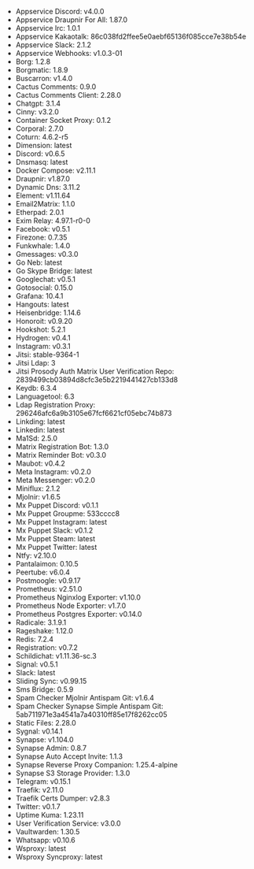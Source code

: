 * Appservice Discord: v4.0.0
* Appservice Draupnir For All: 1.87.0
* Appservice Irc: 1.0.1
* Appservice Kakaotalk: 86c038fd2ffee5e0aebf65136f085cce7e38b54e
* Appservice Slack: 2.1.2
* Appservice Webhooks: v1.0.3-01
* Borg: 1.2.8
* Borgmatic: 1.8.9
* Buscarron: v1.4.0
* Cactus Comments: 0.9.0
* Cactus Comments Client: 2.28.0
* Chatgpt: 3.1.4
* Cinny: v3.2.0
* Container Socket Proxy: 0.1.2
* Corporal: 2.7.0
* Coturn: 4.6.2-r5
* Dimension: latest
* Discord: v0.6.5
* Dnsmasq: latest
* Docker Compose: v2.11.1
* Draupnir: v1.87.0
* Dynamic Dns: 3.11.2
* Element: v1.11.64
* Email2Matrix: 1.1.0
* Etherpad: 2.0.1
* Exim Relay: 4.97.1-r0-0
* Facebook: v0.5.1
* Firezone: 0.7.35
* Funkwhale: 1.4.0
* Gmessages: v0.3.0
* Go Neb: latest
* Go Skype Bridge: latest
* Googlechat: v0.5.1
* Gotosocial: 0.15.0
* Grafana: 10.4.1
* Hangouts: latest
* Heisenbridge: 1.14.6
* Honoroit: v0.9.20
* Hookshot: 5.2.1
* Hydrogen: v0.4.1
* Instagram: v0.3.1
* Jitsi: stable-9364-1
* Jitsi Ldap: 3
* Jitsi Prosody Auth Matrix User Verification Repo: 2839499cb03894d8cfc3e5b2219441427cb133d8
* Keydb: 6.3.4
* Languagetool: 6.3
* Ldap Registration Proxy: 296246afc6a9b3105e67fcf6621cf05ebc74b873
* Linkding: latest
* Linkedin: latest
* Ma1Sd: 2.5.0
* Matrix Registration Bot: 1.3.0
* Matrix Reminder Bot: v0.3.0
* Maubot: v0.4.2
* Meta Instagram: v0.2.0
* Meta Messenger: v0.2.0
* Miniflux: 2.1.2
* Mjolnir: v1.6.5
* Mx Puppet Discord: v0.1.1
* Mx Puppet Groupme: 533cccc8
* Mx Puppet Instagram: latest
* Mx Puppet Slack: v0.1.2
* Mx Puppet Steam: latest
* Mx Puppet Twitter: latest
* Ntfy: v2.10.0
* Pantalaimon: 0.10.5
* Peertube: v6.0.4
* Postmoogle: v0.9.17
* Prometheus: v2.51.0
* Prometheus Nginxlog Exporter: v1.10.0
* Prometheus Node Exporter: v1.7.0
* Prometheus Postgres Exporter: v0.14.0
* Radicale: 3.1.9.1
* Rageshake: 1.12.0
* Redis: 7.2.4
* Registration: v0.7.2
* Schildichat: v1.11.36-sc.3
* Signal: v0.5.1
* Slack: latest
* Sliding Sync: v0.99.15
* Sms Bridge: 0.5.9
* Spam Checker Mjolnir Antispam Git: v1.6.4
* Spam Checker Synapse Simple Antispam Git: 5ab711971e3a4541a7a40310ff85e17f8262cc05
* Static Files: 2.28.0
* Sygnal: v0.14.1
* Synapse: v1.104.0
* Synapse Admin: 0.8.7
* Synapse Auto Accept Invite: 1.1.3
* Synapse Reverse Proxy Companion: 1.25.4-alpine
* Synapse S3 Storage Provider: 1.3.0
* Telegram: v0.15.1
* Traefik: v2.11.0
* Traefik Certs Dumper: v2.8.3
* Twitter: v0.1.7
* Uptime Kuma: 1.23.11
* User Verification Service: v3.0.0
* Vaultwarden: 1.30.5
* Whatsapp: v0.10.6
* Wsproxy: latest
* Wsproxy Syncproxy: latest
